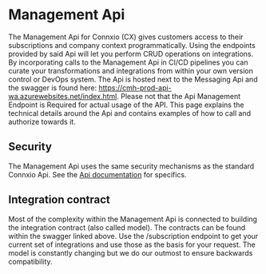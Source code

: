 # Management Api

The Management Api for Connxio (CX) gives customers access to their subscriptions and company context programmatically. Using the endpoints provided by said Api will let you perform CRUD operations on integrations. By incorporating calls to the Management Api in CI/CD pipelines you can curate your transformations and integrations from within your own version control or DevOps system. The Api is hosted next to the Messaging Api and the swagger is found here: <https://cmh-prod-api-wa.azurewebsites.net/index.html>. Please not that the Api Management Endpoint is Required for actual usage of the API. This page explains the technical details around the Api and contains examples of how to call and authorize towards it.

## Security

The Management Api uses the same security mechanisms as the standard Connxio Api. See the [Api documentation](/Adapters/Inbound/api.md) for specifics.

## Integration contract

Most of the complexity within the Management Api is connected to building the integration contract (also called model). The contracts can be found within the swagger linked above. Use the /subscription endpoint to get your current set of integrations and use those as the basis for your request. The model is constantly changing but we do our outmost to ensure backwards compatibility.
